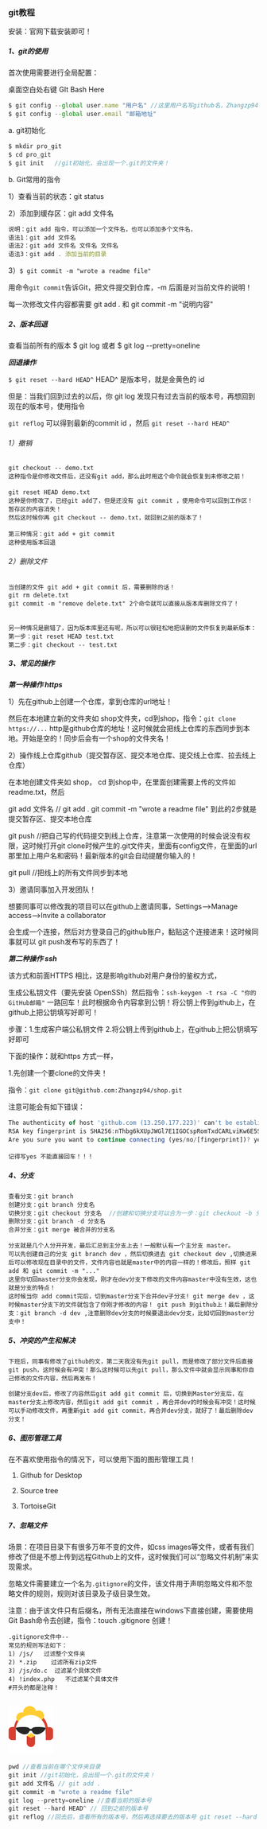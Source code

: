 ### git教程

安装：官网下载安装即可！

##### 1、git的使用

首次使用需要进行全局配置：

桌面空白处右键 GIt Bash Here

````js
$ git config --global user.name "用户名" //这里用户名写github名，Zhangzp94
$ git config --global user.email "邮箱地址" 
````

a. git初始化

````js
$ mkdir pro_git 
$ cd pro_git
$ git init   //git初始化，会出现一个.git的文件夹！
````

b. Git常用的指令

1）查看当前的状态：git status

2）添加到缓存区：git add 文件名

````js
说明：git add 指令，可以添加一个文件名，也可以添加多个文件名，
语法1：git add 文件名
语法2：git add 文件名 文件名 文件名
语法3：git add . 添加当前的目录
````

3）`$ git commit -m "wrote a readme file"`

用命令`git commit`告诉Git，把文件提交到仓库，-m 后面是对当前文件的说明！

每一次修改文件内容都需要 git add . 和 git commit -m "说明内容"

##### 2、版本回退

查看当前所有的版本 $ git log  或者 $ git log --pretty=oneline

***回退操作***

`$ git reset --hard HEAD^`  HEAD^ 是版本号，就是金黄色的 id

但是：当我们回到过去的以后，你 git log 发现只有过去当前的版本号，再想回到现在的版本号，使用指令

`git reflog` 可以得到最新的commit id ，然后 `git reset --hard HEAD^` 

###### 1）撤销

````
git checkout -- demo.txt
这种指令是你修改文件后，还没有git add，那么此时用这个命令就会恢复到未修改之前！

git reset HEAD demo.txt
这种是你修改了，已经git add了，但是还没有 git commit ，使用命令可以回到工作区！暂存区的内容消失！
然后这时候你再 git checkout -- demo.txt，就回到之前的版本了！

第三种情况：git add + git commit 
这种使用版本回退
````

###### 2）删除文件

````
当创建的文件 git add + git commit 后，需要删除的话！
git rm delete.txt
git commit -m "remove delete.txt" 2个命令就可以直接从版本库删除文件了！


另一种情况是删错了，因为版本库里还有呢，所以可以很轻松地把误删的文件恢复到最新版本：
第一步：git reset HEAD test.txt
第二步：git checkout -- test.txt
````



##### 3、常见的操作

***第一种操作 https***

1）先在github上创建一个仓库，拿到仓库的url地址！

然后在本地建立新的文件夹如 shop文件夹，cd到shop，指令：`git clone https://...`   http是github仓库的地址！这时候就会把线上仓库的东西同步到本地。开始是空的！同步后会有一个shop的文件夹名！

2）操作线上仓库github（提交暂存区、提交本地仓库、提交线上仓库、拉去线上仓库）

在本地创建文件夹如 shop， cd 到shop中，在里面创建需要上传的文件如readme.txt，然后

git add 文件名   // git add .
git commit -m "wrote a readme file"    到此的2步就是提交暂存区、提交本地仓库

git push //把自己写的代码提交到线上仓库，注意第一次使用的时候会说没有权限，这时候打开git clone时候产生的.git文件夹，里面有config文件，在里面的url那里加上用户名和密码！最新版本的git会自动提醒你输入的！

git pull //把线上的所有文件同步到本地

3）邀请同事加入开发团队！

想要同事可以修改我的项目可以在github上邀请同事，Settings-->Manage access-->Invite a collaborator

会生成一个连接，然后对方登录自己的github账户，黏贴这个连接进来！这时候同事就可以 git push发布写的东西了！



***第二种操作 ssh***

该方式和前面HTTPS 相比，这是影响github对用户身份的鉴权方式，

生成公私钥文件（要先安装 OpenSSh）然后指令：`ssh-keygen -t rsa -C "你的GitHub邮箱"` 一路回车！此时根据命令内容拿到公钥！将公钥上传到github上，在github上把公钥填写好即可！

步骤：1.生成客户端公私钥文件  2.将公钥上传到github上，在github上把公钥填写好即可

下面的操作：就和https 方式一样，

1.先创建一个要clone的文件夹！

指令：`git clone git@github.com:Zhangzp94/shop.git` 

注意可能会有如下错误：

````js
The authenticity of host 'github.com (13.250.177.223)' can't be established.
RSA key fingerprint is SHA256:nThbg6kXUpJWGl7E1IGOCspRomTxdCARLviKw6E5SY8.
Are you sure you want to continue connecting (yes/no/[fingerprint])? yes

记得写yes 不能直接回车！！！
````

##### 4、分支

````js
查看分支：git branch 
创建分支：git branch 分支名
切换分支：git checkout 分支名  //创建和切换分支可以合为一步：git checkout -b 分支名
删除分支：git branch -d 分支名
合并分支：git merge 被合并的分支名
````

```
分支就是几个人分开开发，最后汇总到主分支上去！一般默认有一个主分支 master。
可以先创建自己的分支 git branch dev ，然后切换进去 git checkout dev ,切换进来后可以修改现在目录中的文件，文件内容也就是master中的内容一样的！修改后，照样 git add 和 git commit -m "..."
这里你切回master分支你会发现，刚才在dev分支下修改的文件内容master中没有生效，这也就是分支的特点！
这时候当你 add commit完后，切到master分支下合并dev子分支! git merge dev ，这时候master分支下的文件就包含了你刚才修改的内容！ git push 到github上！最后删除分支：git branch -d dev ,注意删除dev分支的时候要退出dev分支，比如切回到master分支中！
```

##### 5、冲突的产生和解决

````
下班后，同事有修改了github的文，第二天我没有先git pull，而是修改了部分文件后直接git push，这时候会有冲突！那么这时候可以先git pull，那么文件中就会显示同事和你自己修改的文件内容，然后再发布！
````

````
创建分支dev后，修改了内容然后git add git commit 后，切换到Master分支后，在master分支上修改内容，然后git add git commit ，再合并dev的时候会有冲突！这时候可以手动修改文件，再重新git add git commit，再合并dev分支，就好了！最后删除dev分支！
````



##### 6、图形管理工具

在不喜欢使用指令的情况下，可以使用下面的图形管理工具！

1) Github for Desktop

2) Source tree

3) TortoiseGit

##### 7、忽略文件

场景：在项目目录下有很多万年不变的文件，如css images等文件，或者有我们修改了但是不想上传到远程Github上的文件，这时候我们可以“忽略文件机制”来实现需求。

​	忽略文件需要建立一个名为`.gitignore`的文件，该文件用于声明忽略文件和不忽略文件的规则，规则对该目录及子级目录生效。

​	注意：由于该文件只有后缀名，所有无法直接在windows下直接创建，需要使用Git Bash命令去创建，指令：touch .gitignore 创建！

````
.gitignore文件中--
常见的规则写法如下：
1) /js/   过滤整个文件夹
2) *.zip	过滤所有zip文件
3) /js/do.c  过滤某个具体文件
4) !index.php	不过滤某个具体文件
#开头的都是注释！


````







![logo](https://github.com/Zhangzp94/JS/blob/master/images/logo.png/)



````js
pwd //查看当前在哪个文件夹目录
git init //git初始化，会出现一个.git的文件夹！
git add 文件名 // git add .
git commit -m "wrote a readme file"
git log --pretty=oneline //查看当前的版本号
git reset --hard HEAD^ // 回到之前的版本号
git reflog //回去后，查看所有的版本号，然后再选择要去的版本号 git reset --hard HEAD^
````

